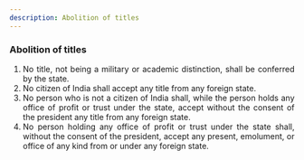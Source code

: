 ```yaml
---
description: Abolition of titles
---
```


### Abolition of titles

1. <div style="text-align: justify"> No title, not being a military or academic distinction, shall be conferred by the state.
2. <div style="text-align: justify"> No citizen of India shall accept any title from any foreign state.
3. <div style="text-align: justify"> No person who is not a citizen of India shall, while the person holds any office of profit or trust under the state, accept without the consent of the president any title from any foreign state.
4. <div style="text-align: justify"> No person holding any office of profit or trust under the state shall, without the consent of the president, accept any present, emolument, or office of any kind from or under any foreign state.
